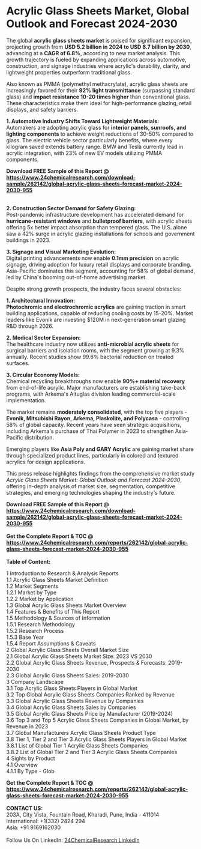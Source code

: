 <h1>Acrylic Glass Sheets Market, Global Outlook and Forecast 2024-2030</h1><p>The global <strong>acrylic glass sheets market</strong> is poised for significant expansion, projecting growth from <strong>USD 5.2 billion in 2024 to USD 8.7 billion by 2030</strong>, advancing at a <strong>CAGR of 6.8%</strong>, according to new market analysis. This growth trajectory is fueled by expanding applications across automotive, construction, and signage industries where acrylic's durability, clarity, and lightweight properties outperform traditional glass.</p><p>Also known as PMMA (polymethyl methacrylate), acrylic glass sheets are increasingly favored for their <strong>92% light transmittance</strong> (surpassing standard glass) and <strong>impact resistance 10-20 times higher</strong> than conventional glass. These characteristics make them ideal for high-performance glazing, retail displays, and safety barriers.</p><p><strong>1. Automotive Industry Shifts Toward Lightweight Materials:</strong><br>
Automakers are adopting acrylic glass for <strong>interior panels, sunroofs, and lighting components</strong> to achieve weight reductions of 30-50% compared to glass. The electric vehicle sector particularly benefits, where every kilogram saved extends battery range. BMW and Tesla currently lead in acrylic integration, with 23% of new EV models utilizing PMMA components.</p><div><b>Download FREE Sample of this Report @ 
            <a href="https://www.24chemicalresearch.com/download-sample/262142/global-acrylic-glass-sheets-forecast-market-2024-2030-955">
            https://www.24chemicalresearch.com/download-sample/262142/global-acrylic-glass-sheets-forecast-market-2024-2030-955</a></b></div><br><p><strong>2. Construction Sector Demand for Safety Glazing:</strong><br>
Post-pandemic infrastructure development has accelerated demand for <strong>hurricane-resistant windows</strong> and <strong>bulletproof barriers</strong>, with acrylic sheets offering 5x better impact absorption than tempered glass. The U.S. alone saw a 42% surge in acrylic glazing installations for schools and government buildings in 2023.</p><p><strong>3. Signage and Visual Marketing Evolution:</strong><br>
Digital printing advancements now enable <strong>0.1mm precision</strong> on acrylic signage, driving adoption for luxury retail displays and corporate branding. Asia-Pacific dominates this segment, accounting for 58% of global demand, led by China's booming out-of-home advertising market.</p><p>Despite strong growth prospects, the industry faces several obstacles:</p><p><strong>1. Architectural Innovation:</strong><br>
    <strong>Photochromic and electrochromic acrylics</strong> are gaining traction in smart building applications, capable of reducing cooling costs by 15-20%. Market leaders like Evonik are investing $120M in next-generation smart glazing R&amp;D through 2026.</p><p><strong>2. Medical Sector Expansion:</strong><br>
    The healthcare industry now utilizes <strong>anti-microbial acrylic sheets</strong> for surgical barriers and isolation rooms, with the segment growing at 9.3% annually. Recent studies show 99.6% bacterial reduction on treated surfaces.</p><p><strong>3. Circular Economy Models:</strong><br>
    Chemical recycling breakthroughs now enable <strong>90%+ material recovery</strong> from end-of-life acrylic. Major manufacturers are establishing take-back programs, with Arkema's Altuglas division leading commercial-scale implementation.</p><p>The market remains <strong>moderately consolidated</strong>, with the top five players - <strong>Evonik, Mitsubishi Rayon, Arkema, Plaskolite, and Polycasa</strong> - controlling 58% of global capacity. Recent years have seen strategic acquisitions, including Arkema's purchase of Thai Polymer in 2023 to strengthen Asia-Pacific distribution.</p><p>Emerging players like <strong>Asia Poly and GARY Acrylic</strong> are gaining market share through specialized product lines, particularly in colored and textured acrylics for design applications.</p><p>This press release highlights findings from the comprehensive market study <em>Acrylic Glass Sheets Market: Global Outlook and Forecast 2024-2030</em>, offering in-depth analysis of market size, segmentation, competitive strategies, and emerging technologies shaping the industry's future.</p><div><b>Download FREE Sample of this Report @ 
            <a href="https://www.24chemicalresearch.com/download-sample/262142/global-acrylic-glass-sheets-forecast-market-2024-2030-955">
            https://www.24chemicalresearch.com/download-sample/262142/global-acrylic-glass-sheets-forecast-market-2024-2030-955</a></b></div><br><div><b>Get the Complete Report & TOC @ 
            <a href="https://www.24chemicalresearch.com/reports/262142/global-acrylic-glass-sheets-forecast-market-2024-2030-955">
            https://www.24chemicalresearch.com/reports/262142/global-acrylic-glass-sheets-forecast-market-2024-2030-955</a></b></div><br>
            <b>Table of Content:</b><p>1 Introduction to Research & Analysis Reports<br />
    1.1 Acrylic Glass Sheets Market Definition<br />
    1.2 Market Segments<br />
        1.2.1 Market by Type<br />
        1.2.2 Market by Application<br />
    1.3 Global Acrylic Glass Sheets Market Overview<br />
    1.4 Features & Benefits of This Report<br />
    1.5 Methodology & Sources of Information<br />
        1.5.1 Research Methodology<br />
        1.5.2 Research Process<br />
        1.5.3 Base Year<br />
        1.5.4 Report Assumptions & Caveats<br />
2 Global Acrylic Glass Sheets Overall Market Size<br />
    2.1 Global Acrylic Glass Sheets Market Size: 2023 VS 2030<br />
    2.2 Global Acrylic Glass Sheets Revenue, Prospects & Forecasts: 2019-2030<br />
    2.3 Global Acrylic Glass Sheets Sales: 2019-2030<br />
3 Company Landscape<br />
    3.1 Top Acrylic Glass Sheets Players in Global Market<br />
    3.2 Top Global Acrylic Glass Sheets Companies Ranked by Revenue<br />
    3.3 Global Acrylic Glass Sheets Revenue by Companies<br />
    3.4 Global Acrylic Glass Sheets Sales by Companies<br />
    3.5 Global Acrylic Glass Sheets Price by Manufacturer (2019-2024)<br />
    3.6 Top 3 and Top 5 Acrylic Glass Sheets Companies in Global Market, by Revenue in 2023<br />
    3.7 Global Manufacturers Acrylic Glass Sheets Product Type<br />
    3.8 Tier 1, Tier 2 and Tier 3 Acrylic Glass Sheets Players in Global Market<br />
        3.8.1 List of Global Tier 1 Acrylic Glass Sheets Companies<br />
        3.8.2 List of Global Tier 2 and Tier 3 Acrylic Glass Sheets Companies<br />
4 Sights by Product<br />
    4.1 Overview<br />
        4.1.1 By Type - Glob</p><div><b>Get the Complete Report & TOC @ 
            <a href="https://www.24chemicalresearch.com/reports/262142/global-acrylic-glass-sheets-forecast-market-2024-2030-955">
            https://www.24chemicalresearch.com/reports/262142/global-acrylic-glass-sheets-forecast-market-2024-2030-955</a></b></div><br><b>CONTACT US:</b><br>
            203A, City Vista, Fountain Road, Kharadi, Pune, India - 411014<br>
            International: +1(332) 2424 294<br>
            Asia: +91 9169162030 <br><br>
            Follow Us On LinkedIn: <a href="https://www.linkedin.com/company/24chemicalresearch/">24ChemicalResearch LinkedIn</a>